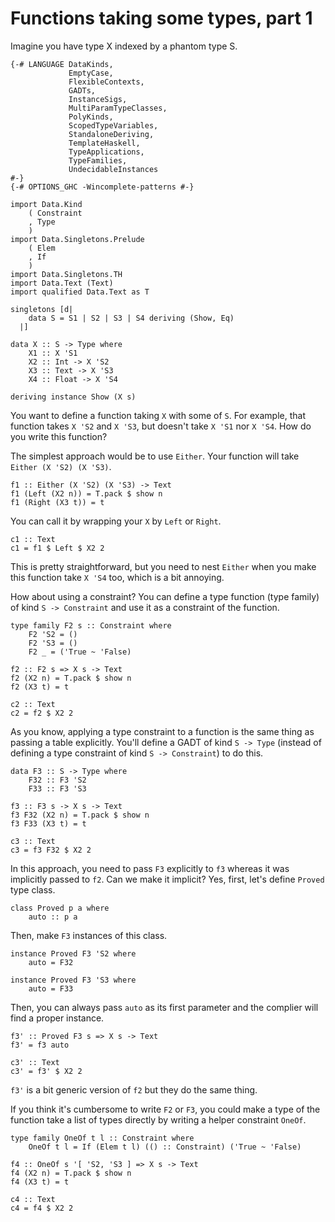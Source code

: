 # Functions taking some types, part 1

Imagine you have type X indexed by a phantom type S.

```
{-# LANGUAGE DataKinds,
             EmptyCase,
             FlexibleContexts,
             GADTs,
             InstanceSigs,
             MultiParamTypeClasses,
             PolyKinds,
             ScopedTypeVariables,
             StandaloneDeriving,
             TemplateHaskell,
             TypeApplications,
             TypeFamilies,
             UndecidableInstances
#-}
{-# OPTIONS_GHC -Wincomplete-patterns #-}

import Data.Kind
    ( Constraint
    , Type
    )
import Data.Singletons.Prelude
    ( Elem
    , If
    )
import Data.Singletons.TH
import Data.Text (Text)
import qualified Data.Text as T

singletons [d|
    data S = S1 | S2 | S3 | S4 deriving (Show, Eq)
  |]

data X :: S -> Type where
    X1 :: X 'S1
    X2 :: Int -> X 'S2
    X3 :: Text -> X 'S3
    X4 :: Float -> X 'S4

deriving instance Show (X s)
```

You want to define a function taking `X` with some of `S`. For example, that function takes `X 'S2` and `X 'S3`, but doesn't take `X 'S1` nor `X 'S4`. How do you write this function?

The simplest approach would be to use `Either`. Your function will take `Either (X 'S2) (X 'S3)`.

```
f1 :: Either (X 'S2) (X 'S3) -> Text
f1 (Left (X2 n)) = T.pack $ show n
f1 (Right (X3 t)) = t
```

You can call it by wrapping your `X` by `Left` or `Right`.

```
c1 :: Text
c1 = f1 $ Left $ X2 2
```

This is pretty straightforward, but you need to nest `Either` when you make this function take `X 'S4` too, which is a bit annoying.

How about using a constraint? You can define a type function (type family) of kind `S -> Constraint` and use it as a constraint of the function.

```
type family F2 s :: Constraint where
    F2 'S2 = ()
    F2 'S3 = ()
    F2 _ = ('True ~ 'False)

f2 :: F2 s => X s -> Text
f2 (X2 n) = T.pack $ show n
f2 (X3 t) = t

c2 :: Text
c2 = f2 $ X2 2
```

As you know, applying a type constraint to a function is the same thing as passing a table explicitly. You'll define a GADT of kind `S -> Type` (instead of defining a type constraint of kind `S -> Constraint`) to do this.

```
data F3 :: S -> Type where
    F32 :: F3 'S2
    F33 :: F3 'S3

f3 :: F3 s -> X s -> Text
f3 F32 (X2 n) = T.pack $ show n
f3 F33 (X3 t) = t

c3 :: Text
c3 = f3 F32 $ X2 2
```

In this approach, you need to pass `F3` explicitly to `f3` whereas it was implicitly passed to `f2`. Can we make it implicit? Yes, first, let's define `Proved` type class.

```
class Proved p a where
    auto :: p a
```

Then, make `F3` instances of this class.

```
instance Proved F3 'S2 where
    auto = F32

instance Proved F3 'S3 where
    auto = F33
```

Then, you can always pass `auto` as its first parameter and the complier will find a proper instance.

```
f3' :: Proved F3 s => X s -> Text
f3' = f3 auto

c3' :: Text
c3' = f3' $ X2 2
```

`f3'` is a bit generic version of `f2` but they do the same thing.

If you think it's cumbersome to write `F2` or `F3`, you could make a type of the function take a list of types directly by writing a helper constraint `OneOf`.

```
type family OneOf t l :: Constraint where
    OneOf t l = If (Elem t l) (() :: Constraint) ('True ~ 'False)

f4 :: OneOf s '[ 'S2, 'S3 ] => X s -> Text
f4 (X2 n) = T.pack $ show n
f4 (X3 t) = t

c4 :: Text
c4 = f4 $ X2 2
```
